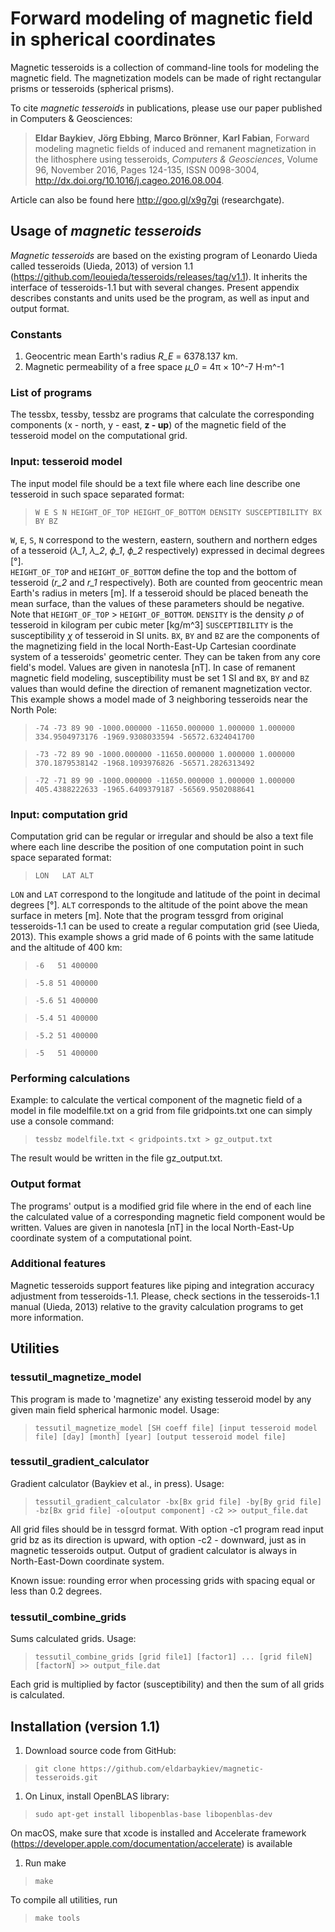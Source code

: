 # Forward modeling of magnetic field in spherical coordinates

Magnetic tesseroids is a collection of command-line tools for modeling the magnetic field.
The magnetization models can be made of right rectangular prisms or tesseroids (spherical prisms). 

To cite _magnetic tesseroids_ in publications, please use our paper published in Computers & Geosciences:

>**Eldar Baykiev**, **Jörg Ebbing**, **Marco Brönner**, **Karl Fabian**, Forward modeling magnetic fields of induced and remanent magnetization in the lithosphere using tesseroids, _Computers & Geosciences_, Volume 96, November 2016, Pages 124-135, ISSN 0098-3004, http://dx.doi.org/10.1016/j.cageo.2016.08.004.

Article can also be found here http://goo.gl/x9g7gi (researchgate).

## Usage of _magnetic tesseroids_
_Magnetic tesseroids_ are based on the existing program of Leonardo Uieda called tesseroids (Uieda, 2013) of version 1.1 (https://github.com/leouieda/tesseroids/releases/tag/v1.1). It inherits the interface of tesseroids-1.1 but with several changes. Present appendix describes constants and units used be the program, as well as input and output format.
### Constants
1. Geocentric mean Earth's radius  _R_E_ = 6378.137 km. 
1. Magnetic permeability of a free space _µ_0_ = 4π × 10^-7 H·m^-1

### List of programs
The tessbx, tessby, tessbz are programs that calculate the corresponding components (x - north, y - east, **z - up**) of the magnetic field of the tesseroid model on the computational grid. 

### Input: tesseroid model
The input model file should be a text file where each line describe one tesseroid in such space separated format:
> `W E S N HEIGHT_OF_TOP HEIGHT_OF_BOTTOM DENSITY SUSCEPTIBILITY BX BY BZ`

`W`, `E`, `S`, `N` correspond to the western, eastern, southern and northern edges of a tesseroid (_λ_1_, _λ_2_, _ϕ_1_, _ϕ_2_ respectively) expressed in decimal degrees [°].  
`HEIGHT_OF_TOP` and `HEIGHT_OF_BOTTOM` define the top and the bottom of tesseroid (_r_2_ and _r_1_ respectively). Both are counted from geocentric mean Earth's radius in meters [m]. If a tesseroid should be placed beneath the mean surface, than the values of these parameters should be negative. Note that `HEIGHT_OF_TOP` > `HEIGHT_OF_BOTTOM`.
`DENSITY` is the density _ρ_ of tesseroid in kilogram per cubic meter [kg/m^3]
`SUSCEPTIBILITY` is the susceptibility _χ_ of tesseroid in SI units.
`BX`, `BY` and `BZ` are the components of the magnetizing field in the local North-East-Up Cartesian coordinate system of a tesseroids' geometric center. They can be taken from any core field's model. Values are given in nanotesla [nT].
In case of remanent magnetic field modeling, susceptibility must be set 1 SI and `BX`, `BY` and `BZ` values than would define the direction of remanent magnetization vector.
This example shows a model made of 3 neighboring tesseroids near the North Pole:
> `-74 -73 89 90 -1000.000000 -11650.000000 1.000000 1.000000 334.9504973176 -1969.9308033594 -56572.6324041700`

> `-73 -72 89 90 -1000.000000 -11650.000000 1.000000 1.000000 370.1879538142 -1968.1093976826 -56571.2826313492`

> `-72 -71 89 90 -1000.000000 -11650.000000 1.000000 1.000000 405.4388222633 -1965.6409379187 -56569.9502088641`

### Input: computation grid
Computation grid can be regular or irregular and should be also a text file where each line describe the position of one computation point in such space separated format:
>`LON 	LAT ALT`

`LON` and `LAT` correspond to the longitude and latitude of the point in decimal degrees [°].
`ALT` corresponds to the altitude of the point above the mean surface in meters [m].
Note that the program tessgrd from original tesseroids-1.1 can be used to create a regular computation grid (see Uieda, 2013).
This example shows a grid made of 6 points with the same latitude and the altitude of 400 km:
> `-6 	51 400000 `

> `-5.8 51 400000 `

> `-5.6 51 400000 `

> `-5.4 51 400000 `

> `-5.2 51 400000 `

> `-5 	51 400000` 

### Performing calculations
Example: to calculate the vertical component of the magnetic field of a model in file modelfile.txt on a grid from file gridpoints.txt one can simply use a console command:
> `tessbz modelfile.txt < gridpoints.txt > gz_output.txt`

The result would be written in the file gz_output.txt.
### Output format
The programs' output is a modified grid file where in the end of each line the calculated value of a corresponding magnetic field component would be written. Values are given in nanotesla [nT] in the local North-East-Up coordinate system of a computational point. 
### Additional features
Magnetic tesseroids support features like piping and integration accuracy adjustment from tesseroids-1.1. Please, check sections in the tesseroids-1.1 manual (Uieda, 2013) relative to the gravity calculation programs to get more information.

## Utilities
### tessutil_magnetize_model
This program is made to 'magnetize' any existing tesseroid model by any given main field spherical harmonic model.
Usage: 
> `tessutil_magnetize_model [SH coeff file] [input tesseroid model file] [day] [month] [year] [output tesseroid model file] `

### tessutil_gradient_calculator
Gradient calculator (Baykiev et al., in press).
Usage: 
> `tessutil_gradient_calculator -bx[Bx grid file] -by[By grid file] -bz[Bx grid file] -o[output component] -c2 >> output_file.dat`

All grid files should be in tessgrd format. With option -c1 program read input grid bz as its direction is upward, with option -c2 - downward, just as in magnetic tesseroids output. Output of gradient calculator is always in North-East-Down coordinate system.

Known issue: rounding error when processing grids with spacing equal or less than 0.2 degrees.

### tessutil_combine_grids
Sums calculated grids.
Usage:
> `tessutil_combine_grids [grid file1] [factor1] ... [grid fileN] [factorN] >> output_file.dat`

Each grid is multiplied by factor (susceptibility) and then the sum of all grids is calculated.

## Installation (version 1.1)
1. Download source code from GitHub:

> `git clone https://github.com/eldarbaykiev/magnetic-tesseroids.git`

1. On Linux, install OpenBLAS library:

> `sudo apt-get install libopenblas-base libopenblas-dev`

On macOS, make sure that xcode is installed and Accelerate framework (https://developer.apple.com/documentation/accelerate) is available

1. Run make

> `make`

To compile all utilities, run

> `make tools`